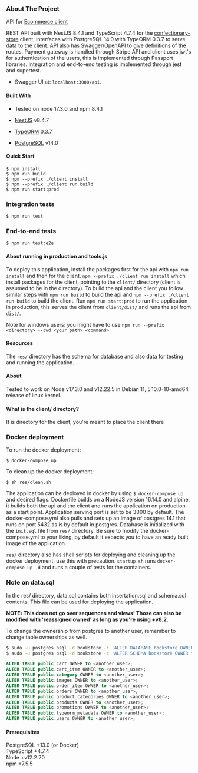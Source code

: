 ### About The Project

API for [Ecommerce client](https://github.com/oscarl0000/confectionery-store)

REST API built with NestJS 8.4.1 and TypeScript 4.7.4 for the [confectionary-store](https://github.com/oscarl0000/confectionery-store) client, interfaces with PostgreSQL 14.0 with TypeORM 0.3.7 to serve data to the client. API also has Swagger/OpenAPI to give definitions of the routes. Payment gateway is handled through Stripe API and client uses jwt's for authentication of the users, this is implemented through Passport libraries. Integration and end-to-end testing is implemented through jest and supertest.

* Swagger UI at: `localhost:3000/api`.

#### Built With

* Tested on node 17.3.0 and npm 8.4.1

* [NestJS](https://github.com/nestjs/nest) v8.4.7
* [TypeORM](https://github.com/typeorm/typeorm) 0.3.7
* [PostgreSQL](https://github.com/postgres/postgres) v14.0

#### Quick Start



```console
$ npm install
$ npm run build
$ npm --prefix ./client install
$ npm --prefix ./client run build
$ npm run start:prod
```

### Integration tests

```console
$ npm run test
```

### End-to-end tests

```console
$ npm run test:e2e
```

#### About running in production and tools.js

To deploy this application, install the packages first for the api with `npm run install` and then for the client, `npm --prefix ./client run install` which install packages for the client, pointing to the `client/` directory (client is assumed to be in the directory). To build the api and the client you follow similar steps with `npm run build` to build the api and `npm --prefix ./client run build` to build the client. Run `npm run start:prod` to run the application in production, this serves the client from `client/dist/` and runs the api from `dist/`.

Note for windows users: you might have to use `npm run --prefix <directory> --cwd <your path> <command>`

#### Resources

The `res/` directory has the schema for database and also data for testing and running the application.

#### About

Tested to work on Node v17.3.0 and v12.22.5 in Debian 11, 5.10.0-10-amd64 release of linux kernel.

#### What is the client/ directory?

It is directory for the client, you're meant to place the client there

### Docker deployment

To run the docker deployment:
```console
$ docker-compose up
```

To clean up the docker deployment:
```console
$ sh res/clean.sh
```

The application can be deployed in docker by using `$ docker-compose up` and desired flags. Dockerfile builds on a NodeJS version 16.14.0 and alpine, it builds both the api and the client and runs the application on production as a start point. Application serving port is set to be 3000 by default. The docker-compose.yml also pulls and sets up an image of postgres 14.1 that runs on port 5432 as is by default in postgres. Database is initialized with the `init.sql` file from `res/` directory. Be sure to modify the docker-compose.yml to your liking, by default it expects you to have an ready built image of the application.

`res/` directory also has shell scripts for deploying and cleaning up the docker deployment, use this with precaution. `startup.sh` runs `docker-compose up -d` and runs a couple of  tests for the containers.

### Note on data.sql

In the res/ directory, data.sql contains both insertation.sql and schema.sql contents. This file can be used for deploying the application.

**NOTE: This does not go over sequences and views! Those can also be modified with 'reassigned owned' as long as you're using +v8.2**.

To change the ownership from postgres to another user, remember to change table ownerships as well.
```bash
$ sudo -u postgres psql -d bookstore -c 'ALTER DATABASE bookstore OWNER to <user>;'
$ sudo -u postgres psql -d bookstore -c 'ALTER SCHEMA bookstore OWNER to <user>;'
```

```sql
ALTER TABLE public.cart OWNER to <another_user>;
ALTER TABLE public.cart_item OWNER to <another_user>;
ALTER TABLE public.category OWNER to <another_user>;
ALTER TABLE public.images OWNER to <another_user>;
ALTER TABLE public.order_item OWNER to <another_user>;
ALTER TABLE public.orders OWNER to <another_user>;
ALTER TABLE public.product_categories OWNER to <another_user>;
ALTER TABLE public.products OWNER to <another_user>;
ALTER TABLE public.promotions OWNER to <another_user>;
ALTER TABLE public.typeorm_metadata OWNER to <another_user>;
ALTER TABLE public.users OWNER to <another_user>;
```

#### Prerequisites

PostgreSQL +13.0 (or Docker)    
TypeScript +4.7.4   
Node +v12.2.20  
npm +7.5.5  

